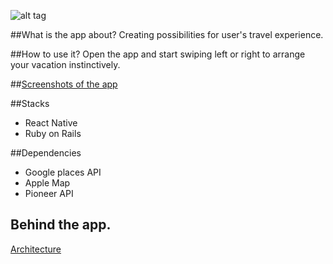 ![alt tag](https://cloud.githubusercontent.com/assets/17296898/16355636/d1eee11a-3a71-11e6-8ed1-a875c65a88c1.png)

##What is the app about?
Creating possibilities for user's travel experience.

##How to use it?
Open the app and start swiping left or right to arrange your vacation instinctively.

##[Screenshots of the app](./Screenshot.md)


##Stacks
- React Native
- Ruby on Rails

##Dependencies
- Google places API
- Apple Map
- Pioneer API



## Behind the app.
[Architecture](./READMORE.md)
